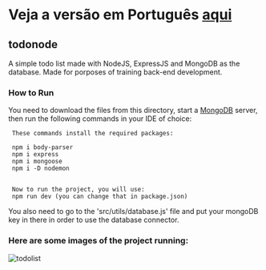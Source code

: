 # Veja a versão em Português <a href="README-ptbr.md">aqui</a>

## todonode

A simple todo list made with NodeJS, ExpressJS and MongoDB as the database. Made for porposes of training back-end development. 
    
### How to Run

You need to download the files from this directory, start a <a href="https://www.mongodb.com/pt-br">MongoDB</a> server, then run the following commands in your IDE of choice:

     These commands install the required packages:
     
     npm i body-parser
     npm i express
     npm i mongoose
     npm i -D nodemon
     
     
     Now to run the project, you will use:
     npm run dev (you can change that in package.json)

You also need to go to the 'src/utils/database.js' file and put your mongoDB key in there in order to use the database connector.
    
### Here are some images of the project running:

![todolist](https://github.com/RuanEmanuell/todonode/assets/113607857/14568eaf-8064-4991-b6cc-78e342dacb32)
